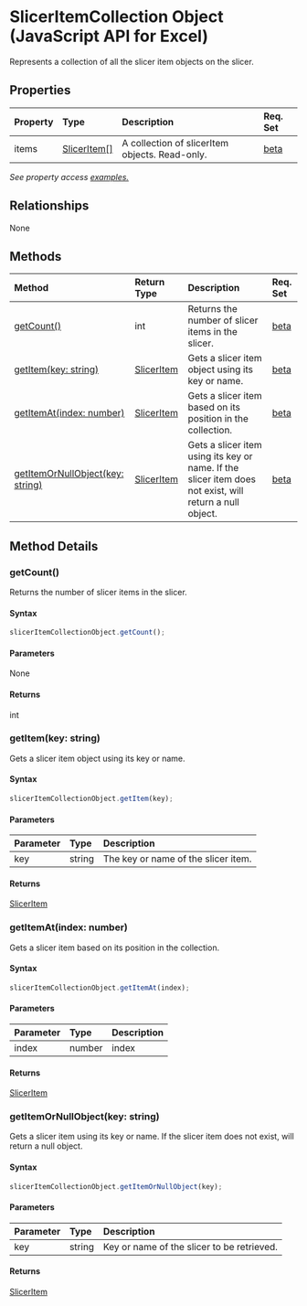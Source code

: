# SlicerItemCollection Object (JavaScript API for Excel)

Represents a collection of all the slicer item objects on the slicer.

## Properties

| Property	   | Type	|Description| Req. Set|
|:---------------|:--------|:----------|:----|
|items|[SlicerItem[]](sliceritem.md)|A collection of slicerItem objects. Read-only.|[beta](../requirement-sets/excel-api-requirement-sets.md)|

_See property access [examples.](#property-access-examples)_

## Relationships
None


## Methods

| Method		   | Return Type	|Description| Req. Set|
|:---------------|:--------|:----------|:----|
|[getCount()](#getcount)|int|Returns the number of slicer items in the slicer.|[beta](../requirement-sets/excel-api-requirement-sets.md)|
|[getItem(key: string)](#getitemkey-string)|[SlicerItem](sliceritem.md)|Gets a slicer item object using its key or name.|[beta](../requirement-sets/excel-api-requirement-sets.md)|
|[getItemAt(index: number)](#getitematindex-number)|[SlicerItem](sliceritem.md)|Gets a slicer item based on its position in the collection.|[beta](../requirement-sets/excel-api-requirement-sets.md)|
|[getItemOrNullObject(key: string)](#getitemornullobjectkey-string)|[SlicerItem](sliceritem.md)|Gets a slicer item using its key or name. If the slicer item does not exist, will return a null object.|[beta](../requirement-sets/excel-api-requirement-sets.md)|

## Method Details


### getCount()
Returns the number of slicer items in the slicer.

#### Syntax
```js
slicerItemCollectionObject.getCount();
```

#### Parameters
None

#### Returns
int

### getItem(key: string)
Gets a slicer item object using its key or name.

#### Syntax
```js
slicerItemCollectionObject.getItem(key);
```

#### Parameters
| Parameter	   | Type	|Description|
|:---------------|:--------|:----------|
|key|string|The key or name of the slicer item.|

#### Returns
[SlicerItem](sliceritem.md)

### getItemAt(index: number)
Gets a slicer item based on its position in the collection.

#### Syntax
```js
slicerItemCollectionObject.getItemAt(index);
```

#### Parameters
| Parameter	   | Type	|Description|
|:---------------|:--------|:----------|
|index|number|index|

#### Returns
[SlicerItem](sliceritem.md)

### getItemOrNullObject(key: string)
Gets a slicer item using its key or name. If the slicer item does not exist, will return a null object.

#### Syntax
```js
slicerItemCollectionObject.getItemOrNullObject(key);
```

#### Parameters
| Parameter	   | Type	|Description|
|:---------------|:--------|:----------|
|key|string|Key or name of the slicer to be retrieved.|

#### Returns
[SlicerItem](sliceritem.md)
